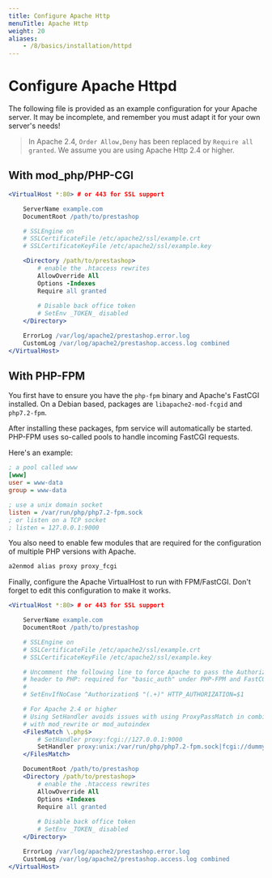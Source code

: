 ```yaml
---
title: Configure Apache Http
menuTitle: Apache Http
weight: 20
aliases:
    - /8/basics/installation/httpd
---
```


# Configure Apache Httpd

The following file is provided as an example configuration for your Apache server.
It may be incomplete, and remember you must adapt it for your own server's needs!

> In Apache 2.4, `Order Allow,Deny` has been replaced by `Require all granted`. 
> We assume you are using Apache Http 2.4 or higher.


## With mod_php/PHP-CGI

```apache
<VirtualHost *:80> # or 443 for SSL support

    ServerName example.com
    DocumentRoot /path/to/prestashop

    # SSLEngine on
    # SSLCertificateFile /etc/apache2/ssl/example.crt
    # SSLCertificateKeyFile /etc/apache2/ssl/example.key

    <Directory /path/to/prestashop>
        # enable the .htaccess rewrites
        AllowOverride All
        Options -Indexes
        Require all granted
        
        # Disable back office token
        # SetEnv _TOKEN_ disabled
    </Directory>

    ErrorLog /var/log/apache2/prestashop.error.log
    CustomLog /var/log/apache2/prestashop.access.log combined
</VirtualHost>
```


## With PHP-FPM

You first have to ensure you have the `php-fpm` binary and Apache's FastCGI installed.
On a Debian based, packages are `libapache2-mod-fcgid` and `php7.2-fpm`.

After installing these packages, fpm service will automatically be started.
PHP-FPM uses so-called pools to handle incoming FastCGI requests. 

Here's an example:

```ini
; a pool called www
[www]
user = www-data
group = www-data

; use a unix domain socket
listen = /var/run/php/php7.2-fpm.sock
; or listen on a TCP socket
; listen = 127.0.0.1:9000

```

You also need to enable few modules that are required for the configuration of multiple PHP versions with Apache.

```bash
a2enmod alias proxy proxy_fcgi
```

Finally, configure the Apache VirtualHost to run with FPM/FastCGI.
Don't forget to edit this configuration to make it works.

```apache
<VirtualHost *:80> # or 443 for SSL support

    ServerName example.com
    DocumentRoot /path/to/prestashop

    # SSLEngine on
    # SSLCertificateFile /etc/apache2/ssl/example.crt
    # SSLCertificateKeyFile /etc/apache2/ssl/example.key

    # Uncomment the following line to force Apache to pass the Authorization
    # header to PHP: required for "basic_auth" under PHP-FPM and FastCGI
    #
    # SetEnvIfNoCase ^Authorization$ "(.+)" HTTP_AUTHORIZATION=$1

    # For Apache 2.4 or higher
    # Using SetHandler avoids issues with using ProxyPassMatch in combination
    # with mod_rewrite or mod_autoindex
    <FilesMatch \.php$>
        # SetHandler proxy:fcgi://127.0.0.1:9000
        SetHandler proxy:unix:/var/run/php/php7.2-fpm.sock|fcgi://dummy
    </FilesMatch>

    DocumentRoot /path/to/prestashop
    <Directory /path/to/prestashop>
        # enable the .htaccess rewrites
        AllowOverride All
        Options +Indexes
        Require all granted
        
        # Disable back office token
        # SetEnv _TOKEN_ disabled
    </Directory>

    ErrorLog /var/log/apache2/prestashop.error.log
    CustomLog /var/log/apache2/prestashop.access.log combined
</VirtualHost>
```
